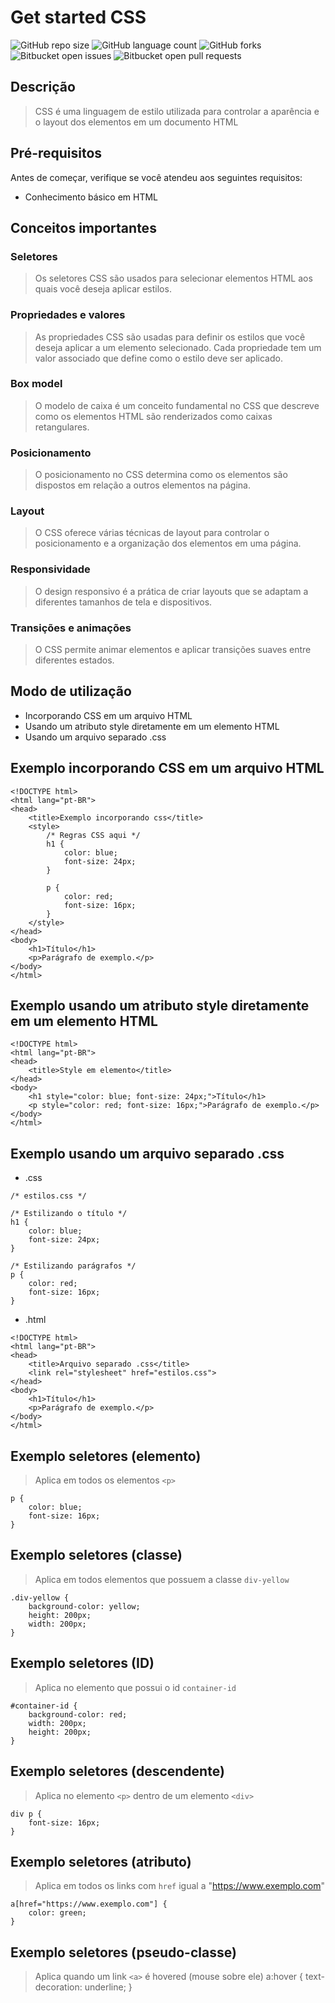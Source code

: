 # Get started CSS

![GitHub repo size](https://img.shields.io/github/repo-size/alexandrekatsuura/get-started-css?style=for-the-badge)
![GitHub language count](https://img.shields.io/github/languages/count/alexandrekatsuura/get-started-css?style=for-the-badge)
![GitHub forks](https://img.shields.io/github/forks/alexandrekatsuura/get-started-css?style=for-the-badge)
![Bitbucket open issues](https://img.shields.io/bitbucket/issues/alexandrekatsuura/get-started-css?style=for-the-badge)
![Bitbucket open pull requests](https://img.shields.io/bitbucket/pr-raw/alexandrekatsuura/get-started-css?style=for-the-badge)

## Descrição
> CSS é uma linguagem de estilo utilizada para controlar a aparência e o layout dos elementos em um documento HTML

## Pré-requisitos
Antes de começar, verifique se você atendeu aos seguintes requisitos:
* Conhecimento básico em HTML

## Conceitos importantes
### Seletores
> Os seletores CSS são usados para selecionar elementos HTML aos quais você deseja aplicar estilos.

### Propriedades e valores
> As propriedades CSS são usadas para definir os estilos que você deseja aplicar a um elemento selecionado. Cada propriedade tem um valor associado que define como o estilo deve ser aplicado.

### Box model
> O modelo de caixa é um conceito fundamental no CSS que descreve como os elementos HTML são renderizados como caixas retangulares.

### Posicionamento
> O posicionamento no CSS determina como os elementos são dispostos em relação a outros elementos na página.

### Layout
> O CSS oferece várias técnicas de layout para controlar o posicionamento e a organização dos elementos em uma página.

### Responsividade
> O design responsivo é a prática de criar layouts que se adaptam a diferentes tamanhos de tela e dispositivos.

### Transições e animações
> O CSS permite animar elementos e aplicar transições suaves entre diferentes estados.

## Modo de utilização
* Incorporando CSS em um arquivo HTML
* Usando um atributo style diretamente em um elemento HTML
* Usando um arquivo separado .css

## Exemplo incorporando CSS em um arquivo HTML
```
<!DOCTYPE html>
<html lang="pt-BR">
<head>
    <title>Exemplo incorporando css</title>
    <style>
        /* Regras CSS aqui */
        h1 {
            color: blue;
            font-size: 24px;
        }
        
        p {
            color: red;
            font-size: 16px;
        }
    </style>
</head>
<body>
    <h1>Título</h1>
    <p>Parágrafo de exemplo.</p>
</body>
</html>
```

## Exemplo usando um atributo style diretamente em um elemento HTML
```
<!DOCTYPE html>
<html lang="pt-BR">
<head>
    <title>Style em elemento</title>
</head>
<body>
    <h1 style="color: blue; font-size: 24px;">Título</h1>
    <p style="color: red; font-size: 16px;">Parágrafo de exemplo.</p>
</body>
</html>
```

## Exemplo usando um arquivo separado .css
* .css
```
/* estilos.css */

/* Estilizando o título */
h1 {
    color: blue;
    font-size: 24px;
}

/* Estilizando parágrafos */
p {
    color: red;
    font-size: 16px;
}
```

* .html
```
<!DOCTYPE html>
<html lang="pt-BR">
<head>
    <title>Arquivo separado .css</title>
    <link rel="stylesheet" href="estilos.css">
</head>
<body>
    <h1>Título</h1>
    <p>Parágrafo de exemplo.</p>
</body>
</html>
```

## Exemplo seletores (elemento)
> Aplica em todos os elementos `<p>`
```
p {
    color: blue;
    font-size: 16px;
}
```

## Exemplo seletores (classe)
> Aplica em todos elementos que possuem a classe `div-yellow`
```
.div-yellow {
    background-color: yellow;
    height: 200px;
    width: 200px;
}
```

## Exemplo seletores (ID)
> Aplica no elemento que possui o id `container-id`
```
#container-id {
    background-color: red;
    width: 200px;
    height: 200px;
}
```

## Exemplo seletores (descendente)
> Aplica no elemento `<p>` dentro de um elemento `<div>`
```
div p {
    font-size: 16px;
}
```

## Exemplo seletores (atributo)
> Aplica em todos os links com `href` igual a "https://www.exemplo.com"
```
a[href="https://www.exemplo.com"] {
    color: green;
}
```

## Exemplo seletores (pseudo-classe)
> Aplica quando um link `<a>` é hovered (mouse sobre ele)
a:hover {
    text-decoration: underline;
}
```




